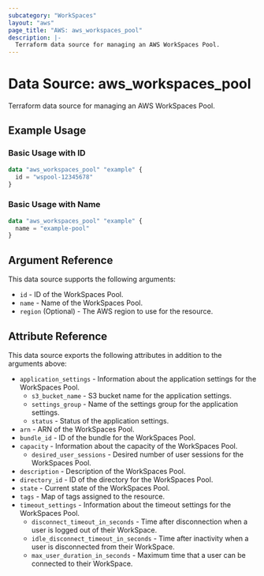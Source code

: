 ```yaml
---
subcategory: "WorkSpaces"
layout: "aws"
page_title: "AWS: aws_workspaces_pool"
description: |-
  Terraform data source for managing an AWS WorkSpaces Pool.
---
```

# Data Source: aws_workspaces_pool

Terraform data source for managing an AWS WorkSpaces Pool.

## Example Usage

### Basic Usage with ID

```terraform
data "aws_workspaces_pool" "example" {
  id = "wspool-12345678"
}
```

### Basic Usage with Name

```terraform
data "aws_workspaces_pool" "example" {
  name = "example-pool"
}
```

## Argument Reference

This data source supports the following arguments:

* `id` - ID of the WorkSpaces Pool.
* `name` - Name of the WorkSpaces Pool.
* `region` (Optional) - The AWS region to use for the resource.

## Attribute Reference

This data source exports the following attributes in addition to the arguments above:

* `application_settings` - Information about the application settings for the WorkSpaces Pool.
    * `s3_bucket_name` - S3 bucket name for the application settings.
    * `settings_group` - Name of the settings group for the application settings.
    * `status` - Status of the application settings.
* `arn` - ARN of the WorkSpaces Pool.
* `bundle_id` - ID of the bundle for the WorkSpaces Pool.
* `capacity` - Information about the capacity of the WorkSpaces Pool.
    * `desired_user_sessions` - Desired number of user sessions for the WorkSpaces Pool.
* `description` - Description of the WorkSpaces Pool.
* `directory_id` - ID of the directory for the WorkSpaces Pool.
* `state` - Current state of the WorkSpaces Pool.
* `tags` - Map of tags assigned to the resource.
* `timeout_settings` - Information about the timeout settings for the WorkSpaces Pool.
    * `disconnect_timeout_in_seconds` - Time after disconnection when a user is logged out of their WorkSpace.
    * `idle_disconnect_timeout_in_seconds` - Time after inactivity when a user is disconnected from their WorkSpace.
    * `max_user_duration_in_seconds` - Maximum time that a user can be connected to their WorkSpace.